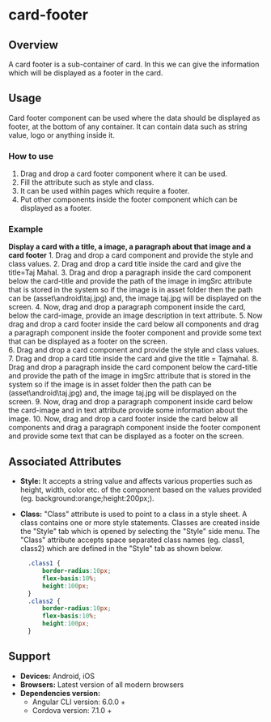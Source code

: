 # card-footer

## Overview

A card footer is a sub-container of card. In this we can give the information which will be displayed as a footer in the card.

## Usage

Card footer component can be used where the data should be displayed as footer, at the bottom of any container. It can contain data such as string value, logo or anything inside it.

### How to use

1. Drag and drop a card footer component where it can be used.
2. Fill the attribute such as style and class.
3. It can be used within pages which require a footer.
4. Put other components inside the footer component which can be displayed as a footer.

### Example

**Display a card with a title, a image, a paragraph about that image and a card footer** 1. Drag and drop a card component and provide the style and class values. 2. Drag and drop a card title inside the card and give the title=Taj Mahal. 3. Drag and drop a paragraph inside the card component below the card-title and provide the path of the image in imgSrc attribute that is stored in the system so if the image is in asset folder then the path can be \(asset\android\taj.jpg\) and, the image taj.jpg will be displayed on the screen. 4. Now, drag and drop a paragraph component inside the card, below the card-image, provide an image description in text attribute. 5. Now drag and drop a card footer inside the card below all components and drag a paragraph component inside the footer component and provide some text that can be displayed as a footer on the screen.  
6. Drag and drop a card component and provide the style and class values. 7. Drag and drop a card title inside the card and give the title = Tajmahal. 8. Drag and drop a paragraph inside the card component below the card-title and provide the path of the image in imgSrc attribute that is stored in the system so if the image is in asset folder then the path can be \(asset\android\taj.jpg\) and, the image taj.jpg will be displayed on the screen. 9. Now, drag and drop a paragraph component inside card below the card-image and in text attribute provide some information about the image. 10. Now, drag and drop a card footer inside the card below all components and drag a paragraph component inside the footer component and provide some text that can be displayed as a footer on the screen.

## Associated Attributes

* **Style:** It accepts a string value and affects various properties such as height, width, color etc. of the component based on the values provided \(eg. background:orange;height:200px;\).
* **Class:** "Class" attribute is used to point to a class in a style sheet. A class contains one or more style statements. Classes are created inside the "Style" tab which is opened by selecting the "Style" side menu. The "Class" attribute accepts space separated class names \(eg. class1, class2\) which are defined in the "Style" tab as shown below.

  ```css
    .class1 {
        border-radius:10px;
        flex-basis:10%;
        height:100px;
    }
    .class2 {
        border-radius:10px;
        flex-basis:10%;
        height:100px;
    }
  ```

## Support

* **Devices:** Android, iOS
* **Browsers:**  Latest version of all modern browsers
* **Dependencies version:** 
  * Angular CLI version: 6.0.0 + 
  * Cordova version: 7.1.0 +

